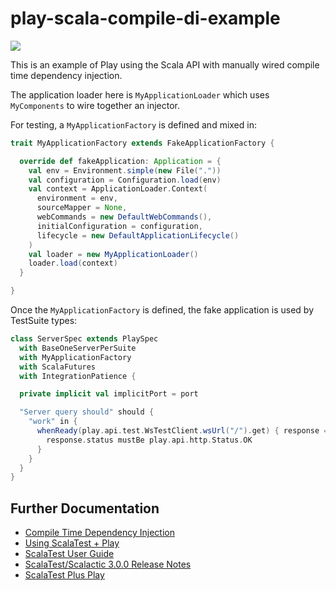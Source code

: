 # play-scala-compile-di-example

[<img src="https://img.shields.io/travis/playframework/play-scala-compile-di-example.svg"/>](https://travis-ci.org/playframework/play-scala-compile-di-example)

This is an example of Play using the Scala API with manually wired compile time dependency injection.

The application loader here is `MyApplicationLoader` which uses `MyComponents` to wire together an injector.

For testing, a `MyApplicationFactory` is defined and mixed in:

```scala
trait MyApplicationFactory extends FakeApplicationFactory {

  override def fakeApplication: Application = {
    val env = Environment.simple(new File("."))
    val configuration = Configuration.load(env)
    val context = ApplicationLoader.Context(
      environment = env,
      sourceMapper = None,
      webCommands = new DefaultWebCommands(),
      initialConfiguration = configuration,
      lifecycle = new DefaultApplicationLifecycle()
    )
    val loader = new MyApplicationLoader()
    loader.load(context)
  }

}
```

Once the `MyApplicationFactory` is defined, the fake application is used by TestSuite types:

```scala
class ServerSpec extends PlaySpec
  with BaseOneServerPerSuite
  with MyApplicationFactory
  with ScalaFutures
  with IntegrationPatience {

  private implicit val implicitPort = port

  "Server query should" should {
    "work" in {
      whenReady(play.api.test.WsTestClient.wsUrl("/").get) { response =>
        response.status mustBe play.api.http.Status.OK
      }
    }
  }
}
```

## Further Documentation

* [Compile Time Dependency Injection](https://www.playframework.com/documentation/latest/ScalaCompileTimeDependencyInjection)
* [Using ScalaTest + Play](https://www.playframework.com/documentation/latest/ScalaTestingWithScalaTest#Using-ScalaTest-+-Play)
* [ScalaTest User Guide](http://www.scalatest.org/user_guide)
* [ScalaTest/Scalactic 3.0.0 Release Notes](http://www.scalatest.org/release_notes/3.0.0)
* [ScalaTest Plus Play](https://github.com/playframework/scalatestplus-play)
